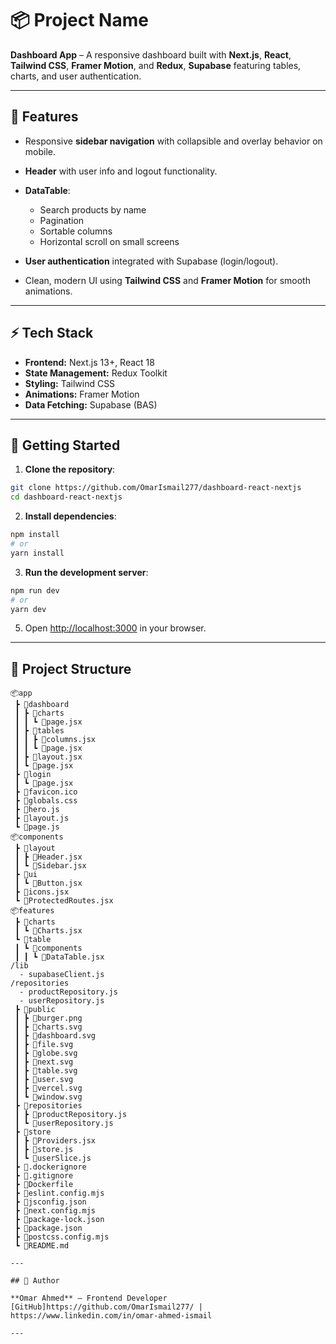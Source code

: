 
# 📦 Project Name

**Dashboard App** – A responsive dashboard built with **Next.js**, **React**, **Tailwind CSS**, **Framer Motion**, and **Redux**, **Supabase** featuring tables, charts, and user authentication.

---

## 📝 Features

* Responsive **sidebar navigation** with collapsible and overlay behavior on mobile.
* **Header** with user info and logout functionality.
* **DataTable**:

  * Search products by name
  * Pagination
  * Sortable columns
  * Horizontal scroll on small screens
* **User authentication** integrated with Supabase (login/logout).
* Clean, modern UI using **Tailwind CSS** and **Framer Motion** for smooth animations.

---

## ⚡ Tech Stack

* **Frontend:** Next.js 13+, React 18
* **State Management:** Redux Toolkit
* **Styling:** Tailwind CSS
* **Animations:** Framer Motion
* **Data Fetching:** Supabase (BAS)


---

## 🚀 Getting Started

1. **Clone the repository**:

```bash
git clone https://github.com/OmarIsmail277/dashboard-react-nextjs
cd dashboard-react-nextjs
```

2. **Install dependencies**:

```bash
npm install
# or
yarn install
```

3. **Run the development server**:

```bash
npm run dev
# or
yarn dev
```

5. Open [http://localhost:3000](http://localhost:3000) in your browser.

---

## 📁 Project Structure

```
📦app
 ┣ 📂dashboard
 ┃ ┣ 📂charts
 ┃ ┃ ┗ 📜page.jsx
 ┃ ┣ 📂tables
 ┃ ┃ ┣ 📜columns.jsx
 ┃ ┃ ┗ 📜page.jsx
 ┃ ┣ 📜layout.jsx
 ┃ ┗ 📜page.jsx
 ┣ 📂login
 ┃ ┗ 📜page.jsx
 ┣ 📜favicon.ico
 ┣ 📜globals.css
 ┣ 📜hero.js
 ┣ 📜layout.js
 ┗ 📜page.js
📦components
 ┣ 📂layout
 ┃ ┣ 📜Header.jsx
 ┃ ┗ 📜Sidebar.jsx
 ┣ 📂ui
 ┃ ┗ 📜Button.jsx
 ┣ 📜icons.jsx
 ┗ 📜ProtectedRoutes.jsx
📦features
 ┣ 📂charts
 ┃ ┗ 📜Charts.jsx
 ┗ 📂table
 ┃ ┗ 📂components
 ┃ ┃ ┗ 📜DataTable.jsx
/lib
  - supabaseClient.js
/repositories
  - productRepository.js
  - userRepository.js
 ┣ 📂public
 ┃ ┣ 📜burger.png
 ┃ ┣ 📜charts.svg
 ┃ ┣ 📜dashboard.svg
 ┃ ┣ 📜file.svg
 ┃ ┣ 📜globe.svg
 ┃ ┣ 📜next.svg
 ┃ ┣ 📜table.svg
 ┃ ┣ 📜user.svg
 ┃ ┣ 📜vercel.svg
 ┃ ┗ 📜window.svg
 ┣ 📂repositories
 ┃ ┣ 📜productRepository.js
 ┃ ┗ 📜userRepository.js
 ┣ 📂store
 ┃ ┣ 📜Providers.jsx
 ┃ ┣ 📜store.js
 ┃ ┗ 📜userSlice.js
 ┣ 📜.dockerignore
 ┣ 📜.gitignore
 ┣ 📜Dockerfile
 ┣ 📜eslint.config.mjs
 ┣ 📜jsconfig.json
 ┣ 📜next.config.mjs
 ┣ 📜package-lock.json
 ┣ 📜package.json
 ┣ 📜postcss.config.mjs
 ┗ 📜README.md

---

## 👤 Author

**Omar Ahmed** – Frontend Developer
[GitHub]https://github.com/OmarIsmail277/ | https://www.linkedin.com/in/omar-ahmed-ismail

---
 
